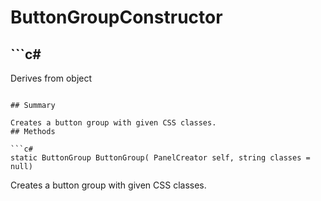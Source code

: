# ButtonGroupConstructor

## ```c#
Derives from object
```

## Summary

Creates a button group with given CSS classes.
## Methods

```c#
static ButtonGroup ButtonGroup( PanelCreator self, string classes = null) 
```
Creates a button group with given CSS classes.
